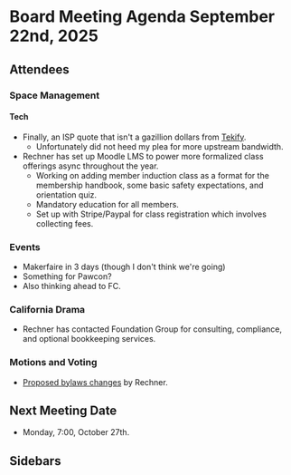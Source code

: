 # Board Meeting Agenda September 22nd, 2025

## Attendees

### Space Management

#### Tech
- Finally, an ISP quote that isn't a gazillion dollars from [Tekify](https://www.tekify.com/proposal/BOGSOJZZF2).
  - Unfortunately did not heed my plea for more upstream bandwidth.
- Rechner has set up Moodle LMS to power more formalized class offerings async throughout the year.
  - Working on adding member induction class as a format for the membership handbook, some basic safety expectations, and orientation quiz.
  - Mandatory education for all members.
  - Set up with Stripe/Paypal for class registration which involves collecting fees.

### Events
- Makerfaire in 3 days (though I don't think we're going)
- Something for Pawcon?
- Also thinking ahead to FC.

### California Drama
- Rechner has contacted Foundation Group for consulting, compliance, and optional bookkeeping services.

### Motions and Voting
- [Proposed bylaws changes](https://github.com/PawprintPrototyping/admin/pull/17) by Rechner.

## Next Meeting Date
- Monday, 7:00, October 27th.

## Sidebars


